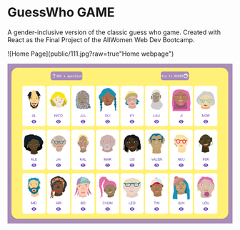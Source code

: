 # GuessWho GAME

A gender-inclusive version of the classic guess who game.
Created with React as the Final Project of the AllWomen Web Dev Bootcamp.

![Home Page](public/111.jpg?raw=true"Home webpage")

![Game Page](public/222.jpg?raw=true "Game webpage")



